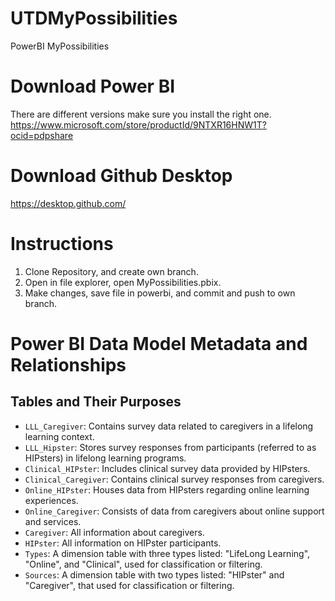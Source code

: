 # UTDMyPossibilities
PowerBI MyPossibilities

# Download Power BI
There are different versions make sure you install the right one.
https://www.microsoft.com/store/productId/9NTXR16HNW1T?ocid=pdpshare

# Download Github Desktop
https://desktop.github.com/

# Instructions
1. Clone Repository, and create own branch.
2. Open in file explorer, open  MyPossibilities.pbix.
3. Make changes, save file in powerbi, and commit and push to own branch.


# Power BI Data Model Metadata and Relationships

## Tables and Their Purposes

- `LLL_Caregiver`: Contains survey data related to caregivers in a lifelong learning context.
- `LLL_Hipster`: Stores survey responses from participants (referred to as HIPsters) in lifelong learning programs.
- `Clinical_HIPster`: Includes clinical survey data provided by HIPsters.
- `Clinical_Caregiver`: Contains clinical survey responses from caregivers.
- `Online_HIPster`: Houses data from HIPsters regarding online learning experiences.
- `Online_Caregiver`: Consists of data from caregivers about online support and services.
- `Caregiver`: All information about caregivers.
- `HIPster`: All information on HIPster participants.
- `Types`: A dimension table with three types listed: "LifeLong Learning", "Online", and "Clinical", used for classification or filtering.
- `Sources`: A dimension table with two types listed: "HIPster" and "Caregiver", that used for classification or filtering.





